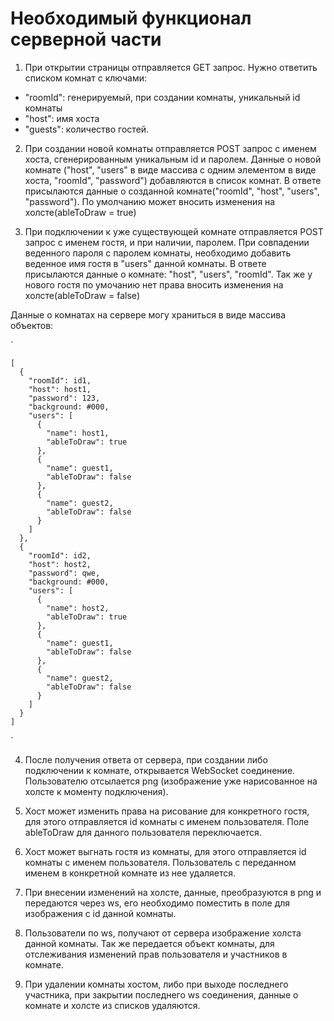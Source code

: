 # Необходимый функционал серверной части

1. При открытии страницы отправляется GET запрос. Нужно ответить списком комнат с ключами:

  * "roomId": генерируемый, при создании комнаты, уникальный id комнаты
  * "host": имя хоста
  * "guests": количество гостей.

2. При создании новой комнаты отправляется POST запрос с именем хоста, сгенерированным уникальным id и паролем. Данные о новой комнате ("host", "users" в виде массива с одним элементом в виде хоста, "roomId", "password") добавляются в список комнат. В ответе присылаются данные о созданной комнате("roomId", "host", "users", "password"). По умолчанию может вносить изменения на холсте(ableToDraw = true)

3. При подключении к уже существующей комнате отправляется POST запрос с именем гостя, и при наличии, паролем. При совпадении веденного пароля с паролем комнаты, необходимо добавить веденное имя гостя в "users" данной комнаты. В ответе присылаются данные о комнате: "host", "users", "roomId". Так же у нового гостя по умочанию нет права вносить изменения на холсте(ableToDraw = false)

Данные о комнатах на сервере могу храниться в виде массива объектов:

`    

    [
      { 
        "roomId": id1,
        "host": host1,
        "password": 123,
        "background: #000,
        "users": [
          {
            "name": host1,
            "ableToDraw": true
          },
          {
            "name": guest1,
            "ableToDraw": false
          },
          {
            "name": guest2,
            "ableToDraw": false
          }
        ] 
      },
      { 
        "roomId": id2,
        "host": host2,
        "password": qwe,
        "background: #000,
        "users": [
          {
            "name": host2,
            "ableToDraw": true
          },
          {
            "name": guest1,
            "ableToDraw": false
          },
          {
            "name": guest2,
            "ableToDraw": false
          }
        ]
      }
    ]
    
`

4. После получения ответа от сервера, при создании либо подключении к комнате, открывается WebSocket соединение. Пользователю отсылается png (изображение уже нарисованное на холсте к моменту подключения).

5. Хост может изменить права на рисование для конкретного гостя, для этого отправляется id комнаты c именем пользователя. Поле ableToDraw для данного пользователя переключается.

6. Хост может выгнать гостя из комнаты, для этого отправляется id комнаты c именем пользователя. Пользователь с переданном именем в конкретной комнате из нее удаляется.

7. При внесении изменений на холсте, данные, преобразуются в png и передаются через ws, его необходимо поместить в поле для изображения c id данной комнаты.

8. Пользователи по ws, получают от сервера изображение холста данной комнаты. Так же передается объект комнаты, для отслеживания изменений прав пользователя и участников в комнате.

9. При удалении комнаты хостом, либо при выходе последнего участника, при закрытии последнего ws соединения, данные о комнате и холсте из списков удаляются.